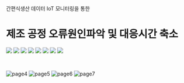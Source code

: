 간편식생산 데이터 IoT 모니터링을 통한
# 제조 공정 오류원인파악 및 대응시간 축소

<img src="https://img.shields.io/static/v1?label=python&message=3.7.10&color=blue"> <img src="https://img.shields.io/static/v1?label=&message=pandas&color=ff69b4"> <img src="https://img.shields.io/static/v1?label=&message=numpy&color=green"> <img src="https://img.shields.io/static/v1?label=&message=tensorflow&color=important"> <img src="https://img.shields.io/static/v1?label=&message=seaborn&color=lightgrey"> <img src="https://img.shields.io/static/v1?label=&message=plotly&color=brightgreen"> <img src="https://img.shields.io/static/v1?label=&message=matplotlib&color=yellowgreen"> <img src="https://img.shields.io/static/v1?label=&message=scipy&color=darkblue">

<br>

![page4](./img/Page4.png)
![page5](./img/Page5.png)
![page6](./img/Page6.png)
![page7](./img/Page7.png)
